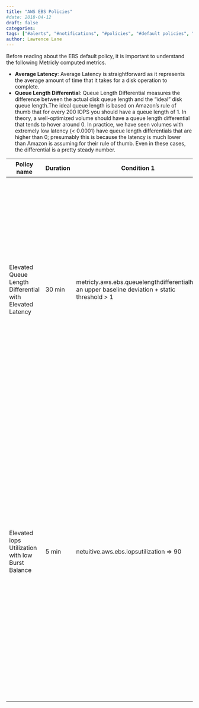 ```yaml
---
title: "AWS EBS Policies"
#date: 2018-04-12
draft: false
categories:
tags: ["#alerts", "#notifications", "#policies", "#default policies", "#ebs", "#aws"]
author: Lawrence Lane
---
```

Before reading about the EBS default policy, it is important to understand the following Metricly computed metrics.

- **Average Latency**: Average Latency is straightforward as it represents the average amount of time that it takes for a disk operation to complete.
- **Queue Length Differential**: Queue Length Differential measures the difference between the actual disk queue length and the “ideal” disk queue length.The ideal queue length is based on Amazon’s rule of thumb that for every 200 IOPS you should have a queue length of 1. In theory, a well-optimized volume should have a queue length differential that tends to hover around 0. In practice, we have seen volumes with extremely low latency (< 0.0001) have queue length differentials that are higher than 0; presumably this is because the latency is much lower than Amazon is assuming for their rule of thumb. Even in these cases, the differential is a pretty steady number.

| Policy name                                              | Duration | Condition 1                                                                                    | (and) Condition 2                                     | Cat.     | Description                                                                                                                                                                                                                                                                                                                                                                                                                                                                                                                                                                                                                                                 |
|----------------------------------------------------------|----------|------------------------------------------------------------------------------------------------|-------------------------------------------------------|----------|-------------------------------------------------------------------------------------------------------------------------------------------------------------------------------------------------------------------------------------------------------------------------------------------------------------------------------------------------------------------------------------------------------------------------------------------------------------------------------------------------------------------------------------------------------------------------------------------------------------------------------------------------------------|
| Elevated Queue Length Differential with Elevated Latency | 30 min   | metricly.aws.ebs.queuelengthdifferentialhas an upper baseline deviation + static threshold > 1 | metricly.aws.ebs.averagelatency has an upper baseline | CRITICAL | The first condition of the policy looks for an upper deviation as the first indication that the disk may be getting more traffic than it can keep up with. It also checks for the differential to be greater than 1 in order to avoid false alarming in cases where the differential is very low.The second condition is added because an elevated queue differential by itself is not necessarily a bad thing. We only want to alarm if your differential is higher than normal AND your latency is higher than normal.                                                                                                                                    |
| Elevated iops Utilization with low Burst Balance         | 5 min    | netuitive.aws.ebs.iopsutilization  => 90                                                       | aws.ebs.burstbalance <= 10.                           |          | This policy looks at two metrics: IOPS Utilizaton and EBS Burst Balance. High IOPS Utilization (a Metricly computed metric) indicates the disk is highly utilized and a low EBS Burst Balance indicates the disk is so highly utilized that most of the burst available to the disk is depleted. Once the burst balance is fully depleted available disk IOPS will fall causing slowdowns in I/O and deteriorated performance of the application using the volume.\n\nCheck this volume and the application using it to see if the I/O profile has changed. Consider using Provisioned IOPS to increase the disk performance if this new profile is normal. |
